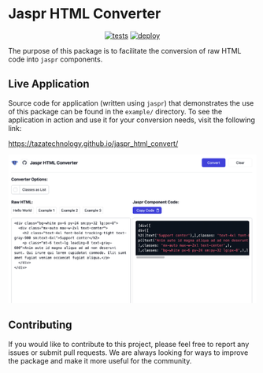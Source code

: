 # Jaspr HTML Converter

<p align="center">
  <a href="https://github.com/tazatechnology/jaspr_html_convert/actions/workflows/tests.yaml"><img src="https://img.shields.io/github/actions/workflow/status/tazatechnology/jaspr_html_convert/tests.yaml?branch=main&label=tests&labelColor=333940&logo=github" alt="tests"></a>
  <a href="https://github.com/tazatechnology/jaspr_html_convert/actions/workflows/deploy.yaml"><img src="https://img.shields.io/github/actions/workflow/status/tazatechnology/jaspr_html_convert/deploy.yaml?branch=main&label=deploy&labelColor=333940&logo=github" alt="deploy"></a>
</p>

The purpose of this package is to facilitate the conversion of raw HTML code into `jaspr` components.

## Live Application

Source code for application (written using `jaspr`) that demonstrates the use of this package can be found in the `example/` directory. To see the application in action and use it for your conversion needs, visit the following link:

https://tazatechnology.github.io/jaspr_html_convert/

![Screenshot](/assets/app_screenshot.png)

## Contributing

If you would like to contribute to this project, please feel free to report any issues or submit pull requests. We are always looking for ways to improve the package and make it more useful for the community.